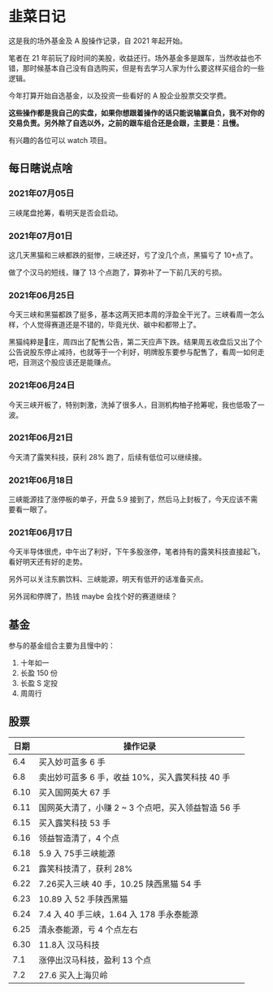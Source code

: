 # 韭菜日记

这是我的场外基金及 A 股操作记录，自 2021 年起开始。

笔者在 21 年前玩了段时间的美股，收益还行。场外基金多是跟车，当然收益也不错，那时候基本自己没有自选购买，但是有去学习人家为什么要这样买组合的一些逻辑。

今年打算开始自选基金，以及投资一些看好的 A 股企业股票交交学费。

**这些操作都是我自己的实盘，如果你想跟着操作的话只能说输赢自负，我不对你的交易负责。另外除了自选以外，之前的跟车组合还是会跟，主要是：且慢。**

有兴趣的各位可以 watch 项目。

## 每日瞎说点啥

### 2021年07月05日

三峡尾盘抢筹，看明天是否会启动。

### 2021年07月01日

这几天黑猫和三峡都跌的挺惨，三峡还好，亏了没几个点，黑猫亏了 10+点了。

做了个汉马的短线，赚了 13 个点跑了，算弥补了一下前几天的亏损。

### 2021年06月25日

今天三峡和黑猫都跌了挺多，基本这两天把本周的浮盈全干光了。三峡看周一怎么样，个人觉得赛道还是不错的，毕竟光伏、碳中和都带上了。

黑猫纯粹是🐶庄，周四出了配售公告，第二天应声下跌。结果周五收盘后又出了个公告说股东停止减持，也就等于一个利好，明牌股东要参与配售了，看周一如何走吧，目测这个股应该还是能赚点。

### 2021年06月24日

今天三峡开板了，特别刺激，洗掉了很多人，目测机构柚子抢筹呢，我也低吸了一波。

### 2021年06月21日

今天清了露笑科技，获利 28% 跑了，后续有低位可以继续接。

### 2021年06月18日

三峡能源挂了涨停板的单子，开盘 5.9 接到了，然后马上封板了，今天应该不需要看一眼了。

### 2021年06月17日

今天半导体很虎，中午出了利好，下午多股涨停，笔者持有的露笑科技直接起飞，看好明天还有好的走势。

另外可以关注东鹏饮料、三峡能源，明天有低开的话准备买点。

另外润和停牌了，热钱 maybe 会找个好的赛道继续？

## 基金

参与的基金组合主要为且慢中的：

1. 十年如一
2. 长盈 150 份
3. 长盈 S 定投
4. 周周行

## 股票

| 日期 | 操作记录                                            |
| ---- | --------------------------------------------------- |
| 6.4  | 买入妙可蓝多 6 手                                   |
| 6.8  | 卖出妙可蓝多 6 手，收益 10%，买入露笑科技 40 手     |
| 6.10 | 买入国网英大 67 手                                  |
| 6.11 | 国网英大清了，小赚 2 ~ 3 个点吧，买入领益智造 56 手 |
| 6.15 | 买入露笑科技 53 手                                  |
| 6.16 | 领益智造清了，4 个点                                |
| 6.18 | 5.9 入 75手三峡能源                                 |
| 6.21 | 露笑科技清了，获利 28%                              |
| 6.22 | 7.26买入三峡 40 手，10.25 陕西黑猫 54 手            |
| 6.23 | 10.89 入 52 手陕西黑猫                              |
| 6.24 | 7.4 入 40 手三峡，1.64 入 178 手永泰能源            |
| 6.25 | 清永泰能源，亏 4 个点左右                           |
| 6.30 | 11.8入 汉马科技                                     |
| 7.1  | 涨停出汉马科技，盈利 13 个点                        |
| 7.2  | 27.6 买入上海贝岭                                   |
